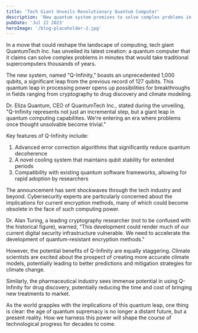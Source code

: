 ```yaml
---
title: 'Tech Giant Unveils Revolutionary Quantum Computer'
description: 'New quantum system promises to solve complex problems in minutes'
pubDate: 'Jul 22 2023'
heroImage: '/blog-placeholder-2.jpg'
---
```


In a move that could reshape the landscape of computing, tech giant QuantumTech Inc. has unveiled its latest creation: a quantum computer that it claims can solve complex problems in minutes that would take traditional supercomputers thousands of years.

The new system, named "Q-Infinity," boasts an unprecedented 1,000 qubits, a significant leap from the previous record of 127 qubits. This quantum leap in processing power opens up possibilities for breakthroughs in fields ranging from cryptography to drug discovery and climate modeling.

Dr. Eliza Quantum, CEO of QuantumTech Inc., stated during the unveiling, "Q-Infinity represents not just an incremental step, but a giant leap in quantum computing capabilities. We're entering an era where problems once thought unsolvable become trivial."

Key features of Q-Infinity include:

1. Advanced error correction algorithms that significantly reduce quantum decoherence
2. A novel cooling system that maintains qubit stability for extended periods
3. Compatibility with existing quantum software frameworks, allowing for rapid adoption by researchers

The announcement has sent shockwaves through the tech industry and beyond. Cybersecurity experts are particularly concerned about the implications for current encryption methods, many of which could become obsolete in the face of such computing power.

Dr. Alan Turing, a leading cryptography researcher (not to be confused with the historical figure), warned, "This development could render much of our current digital security infrastructure vulnerable. We need to accelerate the development of quantum-resistant encryption methods."

However, the potential benefits of Q-Infinity are equally staggering. Climate scientists are excited about the prospect of creating more accurate climate models, potentially leading to better predictions and mitigation strategies for climate change.

Similarly, the pharmaceutical industry sees immense potential in using Q-Infinity for drug discovery, potentially reducing the time and cost of bringing new treatments to market.

As the world grapples with the implications of this quantum leap, one thing is clear: the age of quantum supremacy is no longer a distant future, but a present reality. How we harness this power will shape the course of technological progress for decades to come.